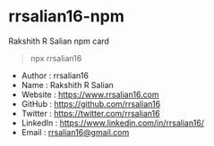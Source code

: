 # rrsalian16-npm

Rakshith R Salian npm card

> npx rrsalian16

- Author : rrsalian16
- Name : Rakshith R Salian
- Website : https://www.rrsalian16.com
- GitHub : https://github.com/rrsalian16
- Twitter : https://twitter.com/rrsalian16
- LinkedIn : https://www.linkedin.com/in/rrsalian16/
- Email : rrsalian16@gmail.com
